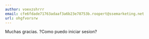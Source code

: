 ```yaml
---
author: voexzshrrr
email: cfe6fdade71763adaaf3a6b23e78753b.roopert@ssemarketing.net
url: ohgfvorsrw
---
```


Muchas gracias. ?Como puedo iniciar sesion?
